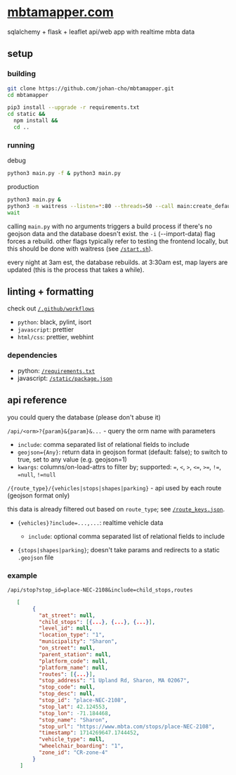 # [mbtamapper.com](https://mbtamapper.com/)

sqlalchemy + flask + leaflet api/web app with realtime mbta data

## setup

### building

```sh
git clone https://github.com/johan-cho/mbtamapper.git
cd mbtamapper
```

```sh
pip3 install --upgrade -r requirements.txt
cd static && 
  npm install && 
  cd ..
```

### running

debug

```sh
python3 main.py -f & python3 main.py
```

production

```sh
python3 main.py &
python3 -m waitress --listen=*:80 --threads=50 --call main:create_default_app &
wait
```

calling `main.py` with no arguments triggers a build process if there's no geojson data and the database doesn't exist. the `-i` (--import-data) flag forces a rebuild. other flags typically refer to testing the frontend locally, but this should be done with waitress (see [`/start.sh`](start.sh)).

every night at 3am est, the database rebuilds. at 3:30am est, map layers are updated (this is the process that takes a while).

## linting + formatting

check out [`/.github/workflows`](.github/workflows)

- `python`: black, pylint, isort
- `javascript`: prettier
- `html/css`: prettier, webhint

### dependencies

- python: [`/requirements.txt`](requirements.txt)
- javascript: [`/static/package.json`](static/package.json)

## api reference

you could query the database (please don't abuse it)

`/api/<orm>?{param}&{param}&...` - query the orm name with parameters

- `include`: comma separated list of relational fields to include
- `geojson={Any}`: return data in geojson format (default: false); to switch to true, set to any value (e.g. geojson=1)
- `kwargs`: columns/on-load-attrs to filter by; supported: `=`, `<`, `>`, `<=`, `>=`, `!=`, `=null`, `!=null`

`/{route_type}/{vehicles|stops|shapes|parking}` - api used by each route (geojson format only)

this data is already filtered out based on `route_type`; see [`/route_keys.json`](route_keys.json).

- `{vehicles}?include=...,...`: realtime vehicle data
  
  - `include`: optional comma separated list of relational fields to include
- `{stops|shapes|parking}`; doesn't take params and redirects to a static `.geojson` file

### example

`/api/stop?stop_id=place-NEC-2108&include=child_stops,routes`

```json
   [
        {
          "at_street": null,
          "child_stops": [{...}, {...}, {...}],
          "level_id": null,
          "location_type": "1",
          "municipality": "Sharon",
          "on_street": null,
          "parent_station": null,
          "platform_code": null,
          "platform_name": null,
          "routes": [{...}],
          "stop_address": "1 Upland Rd, Sharon, MA 02067",
          "stop_code": null,
          "stop_desc": null,
          "stop_id": "place-NEC-2108",
          "stop_lat": 42.124553,
          "stop_lon": -71.184468,
          "stop_name": "Sharon",
          "stop_url": "https://www.mbta.com/stops/place-NEC-2108",
          "timestamp": 1714269647.1744452,
          "vehicle_type": null,
          "wheelchair_boarding": "1",
          "zone_id": "CR-zone-4"
        }
    ]
```
